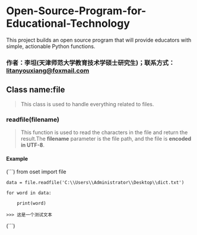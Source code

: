 # Open-Source-Program-for-Educational-Technology
This project builds an open source program that will provide educators with simple, actionable Python functions.

### 作者：李坦(天津师范大学教育技术学硕士研究生)；联系方式：litanyouxiang@foxmail.com

## Class name:file
> This class is used to handle everything related to files.

### readfile(filename)
> This function is used to read the characters in the file and return the result.The **filename** parameter is the file path, and the file is **encoded in UTF-8**.
#### Example
(```)
	from oset import file

	data = file.readfile('C:\\Users\\Administrator\\Desktop\\dict.txt')

	for word in data:

		print(word)

	>>> 这是一个测试文本
(```)


